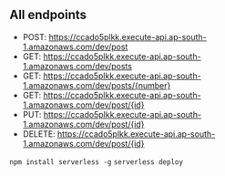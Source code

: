 ## All endpoints
- POST: https://ccado5plkk.execute-api.ap-south-1.amazonaws.com/dev/post
- GET: https://ccado5plkk.execute-api.ap-south-1.amazonaws.com/dev/posts
- GET: https://ccado5plkk.execute-api.ap-south-1.amazonaws.com/dev/posts/{number}
- GET: https://ccado5plkk.execute-api.ap-south-1.amazonaws.com/dev/post/{id}
- PUT: https://ccado5plkk.execute-api.ap-south-1.amazonaws.com/dev/post/{id}
- DELETE: https://ccado5plkk.execute-api.ap-south-1.amazonaws.com/dev/post/{id}

`npm install serverless -g`
`serverless deploy`
